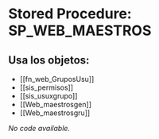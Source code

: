 # Stored Procedure: SP_WEB_MAESTROS

## Usa los objetos:
- [[fn_web_GruposUsu]]
- [[sis_permisos]]
- [[sis_usuxgrupo]]
- [[Web_maestrosgen]]
- [[Web_maestrosgru]]

*No code available.*
